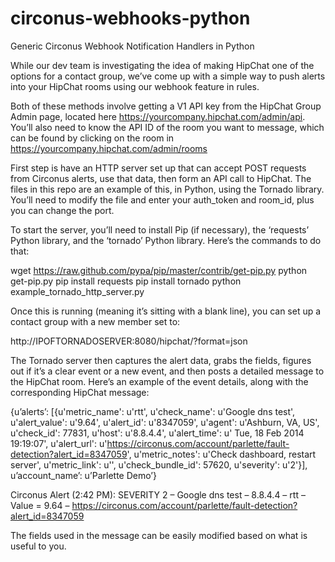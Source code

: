 circonus-webhooks-python
========================

Generic Circonus Webhook Notification Handlers in Python

While our dev team is investigating the idea of making HipChat one of the options for a contact group, 
we’ve come up with a simple way to push alerts into your HipChat rooms using our webhook feature in rules. 

Both of these methods involve getting a V1 API key from the HipChat Group Admin page, 
located here https://yourcompany.hipchat.com/admin/api. You’ll also need to know the API ID of the room you 
want to message, which can be found by clicking on the room in https://yourcompany.hipchat.com/admin/rooms

First step is have an HTTP server set up that can accept POST requests from Circonus alerts, use that data, 
then form an API call to HipChat. The files in this repo are an example of this, in Python, using the Tornado 
library. You’ll need to modify the file and enter your auth_token and room_id, plus you can change the port. 

To start the server, you’ll need to install Pip (if necessary), the ‘requests’ Python library, and the 
‘tornado’ Python library. Here’s the commands to do that:

wget https://raw.github.com/pypa/pip/master/contrib/get-pip.py
python get-pip.py
pip install requests
pip install tornado
python example_tornado_http_server.py

Once this is running (meaning it’s sitting with a blank line), you can set up a contact group with a new 
member set to:

http://IPOFTORNADOSERVER:8080/hipchat/?format=json

The Tornado server then captures the alert data, grabs the fields, figures out if it’s a clear event or a new 
event, and then posts a detailed message to the HipChat room. Here’s an example of the event details, along 
with the corresponding HipChat message:

{u’alerts’: [{u'metric_name': u'rtt', u'check_name': u'Google dns test', u'alert_value': u'9.64', u'alert_id': 
u'8347059', u'agent': u'Ashburn, VA, US', u'check_id': 77831, u'host': u'8.8.4.4', u'alert_time': u'
Tue, 18 Feb 2014 19:19:07', u'alert_url': u'https://circonus.com/account/parlette/fault-detection?alert_id=8347059', 
u'metric_notes': u'Check dashboard, restart server', u'metric_link': u'', u'check_bundle_id': 57620, u'severity':
u'2'}], u’account_name’: u’Parlette Demo’}

Circonus Alert (2:42 PM): SEVERITY 2 – Google dns test – 8.8.4.4 – rtt – Value = 9.64 – 
https://circonus.com/account/parlette/fault-detection?alert_id=8347059

The fields used in the message can be easily modified based on what is useful to you.
